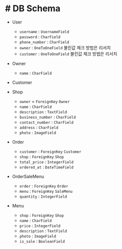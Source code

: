 # # DB Schema

- User
  - `username` : `UsernameField`
  - `password` : `CharField`
  - `phone_number` : `CharField`
  - `owner` : `OneToOneField` 불린값 체크 방법은 리서치 
  - `customer` : `OneToOneField` 불린값 체크 방법은 리서치 
- Owner
  - `name` : `CharField`


- Customer
- Shop
  - `owner` = `ForeignKey` `Owner`
  - `name` : `CharField` 
  - `description` : `TextField` 
  - `business_number` : `CharField`
  - `contact_number` : `CharField`
  - `address` : `CharField`
  - `photo` : `ImageField` 
- Order
  - `customer` : `ForeignKey` `Customer` 
  - `shop` : `ForeignKey` `Shop`  
  - `total_price` : `IntegerField` 
  - `ordered_at` : `DateTimeField` 
- OrderSaleMenu
  - `order` : `ForeignKey` `Order` 
  - `menu` : `ForeignKey` `SaleMenu` 
  - `quantity` : `IntegerField`
- Menu
  - `shop` : `ForeignKey` `Shop`
  - `name` : `CharField` 
  - `price` : `IntegerField`
  - `description` : `TextField`
  - `photo` : `ImageField` 
  - `is_sale` : `BooleanField`  



